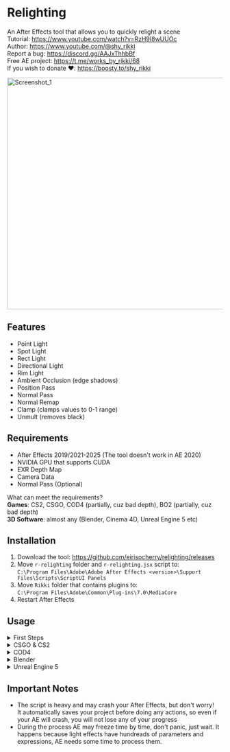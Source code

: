 # Relighting
An After Effects tool that allows you to quickly relight a scene  
Tutorial: https://www.youtube.com/watch?v=RzH9I8wUUOc  
Author: https://www.youtube.com/@shy_rikki  
Report a bug: https://discord.gg/AAJxThhbBf  
Free AE project: https://t.me/works_by_rikki/68  
If you wish to donate ❤️: https://boosty.to/shy_rikki  

<img width="960" height="540" alt="Screenshot_1" src="https://github.com/user-attachments/assets/1341d857-e10f-43ac-ad97-b7234c545be3" />  

## Features
- Point Light  
- Spot Light  
- Rect Light  
- Directional Light  
- Rim Light  
- Ambient Occlusion (edge shadows)  
- Position Pass  
- Normal Pass  
- Normal Remap  
- Clamp (clamps values to 0-1 range)  
- Unmult (removes black)  

## Requirements
- After Effects 2019/2021-2025 (The tool doesn't work in AE 2020)  
- NVIDIA GPU that supports CUDA  
- EXR Depth Map  
- Camera Data  
- Normal Pass (Optional)  

What can meet the requirements?  
**Games**: CS2, CSGO, COD4 (partially, cuz bad depth), BO2 (partially, cuz bad depth)  
**3D Software**: almost any (Blender, Cinema 4D, Unreal Engine 5 etc)  

## Installation
1. Download the tool: https://github.com/eirisocherry/relighting/releases  
2. Move `r-relighting` folder and `r-relighting.jsx` script to:  
`C:\Program Files\Adobe\Adobe After Effects <version>\Support Files\Scripts\ScriptUI Panels`  
3. Move `Rikki` folder that contains plugins to:  
   `C:\Program Files\Adobe\Common\Plug-ins\7.0\MediaCore`  
4. Restart After Effects  

## Usage

<details>
<summary> First Steps </summary>
<br>

1. Launch After Effects, go to `Window`, scroll down and open the `r-relighting.jsx` script
<img width="641" height="840" alt="image" src="https://github.com/user-attachments/assets/d9c96967-3840-493e-860f-cee18a0d444b" />  

2. Set Rendering Engine to `Mercury GPU Acceleration (CUDA)`  
<img width="335" height="118" alt="image" src="https://github.com/user-attachments/assets/b4d03007-479e-466a-be39-2e66043c8519" />

3. Set project to `32 bit`
<img width="296" height="68" alt="image" src="https://github.com/user-attachments/assets/125d2801-12e4-48ed-be26-3540c6546c3e" />  
  
4. Set expressions engine to `JavaScript`  
<img width="497" height="94" alt="image" src="https://github.com/user-attachments/assets/113f8f1e-2245-4d46-9283-593e6517a340" />  
  
<br>
</details>

<details>
<summary> CSGO & CS2 </summary>
<br>

1. Record the required layers: game, exr depth, camera  
CSGO Tutorials: https://www.youtube.com/watch?v=PtdO_I-fBRo&list=PLiyMyFJsq2_VbQNn3nL4sYAXbaIQRQsZH  
EXR Depth Guide (10:49): https://youtu.be/NE5nAPHn_P4?list=PLiyMyFJsq2_VbQNn3nL4sYAXbaIQRQsZH&t=649  
CS2 Tutorials: https://github.com/eirisocherry/cs2-editing/wiki  
3. Import layers, camera data and setup an exr depth: https://www.youtube.com/watch?v=FWEqkaiXNM0  
4. Select a depth map and create a setup by pressing `[+]` button  

<img width="624" height="379" alt="image" src="https://github.com/user-attachments/assets/33a08da5-0bc1-4c15-8377-b5ffbe99de25" />  

4. Adjust `Depth Settings`:  
`Depth Black Is Near` whether a black color is near on your depth map or not: `unchecked`  
`Depth Far` the farthest depth point value: `25000` (the same value you set in `EXtractoR` effect)  

<img width="352" height="254" alt="Screenshot_5" src="https://github.com/user-attachments/assets/d0c7bbd9-0ee5-41a8-91ee-500354944968" />  
  
<img width="336" height="152" alt="Screenshot_4" src="https://github.com/user-attachments/assets/619dc92a-11f8-4010-b684-510ed7beab39" />  
  
5. a) Select `Depth Projection` depth layer and use `Project On Point` cursor to select where you want to project an object  
b) Select something from the dropdowm menu, ex: `Point Advanced`  
c) Press `Project` and wait a bit... Done!  
  
<img width="1284" height="611" alt="Screenshot_2" src="https://github.com/user-attachments/assets/3ad52698-e915-4db4-8b0c-57c14c66a5e5" />  
<img width="1261" height="524" alt="Screenshot_3" src="https://github.com/user-attachments/assets/a7206384-f213-4173-b5b8-50919014d5f8" />  

<br>
</details>



<details>
<summary> COD4 </summary>
<br>

**[NOTE]**  
**"Auto Orient" function, Shadows, Ambient Occlusion, Rim Light and Depth2Normal are not going to work correctly, because COD4's depth map is not 32-bit.**  

1. Record the required layers  
Tutorial by Politoo: https://www.youtube.com/watch?v=VjyNZsYzVWg  
CODMVM: https://codmvm.com/  

<img width="552" height="326" alt="Screenshot_1" src="https://github.com/user-attachments/assets/8060be0e-6acc-4fc8-b1de-dc582c08892c" />  
  
```
mvm_output_directory "S:\Screens"      // output directory
mvm_avidemo_fps 0                      // disables default screen recording
mvm_streams_fps 125                    // fps to record layers in
mvm_streams_passes mvm_w mvm_wd mvm_wn // layers: game, depth, normal
mvm_streams_depthFormat 2              // depth format: 2 - rainbow (more precise)
mvm_export_format avi                  // output format must be set to avi, otherwise depth format will not work
mvm_streams_aeExport 1                 // export camera
mvm_streams_aeExport_sun 1             // export sun
```
2. Convert the layers using my `ftool-converter.bat`  
Download: https://github.com/eirisocherry/ftools/blob/main/ftool-converter.bat  
Guide: https://github.com/eirisocherry/ftools/tree/main  
3. a) Download: https://github.com/gmzorz/MVMAETools/blob/main/Support%20Files/Scripts/ScriptUI%20Panels/MVMTools.jsx  
b) Move `MVMTools.jsx` script to:  
`C:\Program Files\Adobe\Adobe After Effects <version>\Support Files\Scripts\ScriptUI Panels`  
c) Import the layers, camera data and convert a depth  
5. a) Rename Normal Map to `Normal Pass 1`  
b) Apply `Normal Remap` effect to the `Normal Pass 1` layer  
c) Copy the settings  
```
Input Is Normalized: `Checked`
X -> -X
Y -> -Z
Z -> -Y
Normalize Output: `Checked`
```  

<img width="1500" height="792" alt="Screenshot_7" src="https://github.com/user-attachments/assets/e9aef0bc-276e-45d0-8298-5df4402ea581" />  
  
5. Select a depth map and create a setup by pressing `[+]` button  
<img width="619" height="394" alt="Screenshot_8" src="https://github.com/user-attachments/assets/06709fe2-1a31-4250-b06d-f62e2d20a999" />  
  
6. Adjust `Depth Settings`:  
`Depth Black Is Near` whether a black color is near on your depth map or not: `unchecked`  
`Depth Far` the farthest depth point value: `4080`  
  
<img width="337" height="129" alt="image" src="https://github.com/user-attachments/assets/9f6993fd-d248-4986-8323-1dffca0aad65" />  
  
7. a) Select `Depth Projection` depth layer and use `Project On Point` cursor to select where you want to project an object  
b) Select something from the dropdowm menu, ex: `Point Advanced`  
c) Press `Project` and wait a bit... Done!  
  
<img width="1494" height="775" alt="image" src="https://github.com/user-attachments/assets/a2cea40f-fc40-4387-b86a-c2ce2fb6d22a" />  
  
<img width="1478" height="699" alt="image" src="https://github.com/user-attachments/assets/56f94c7e-5e44-4088-bacf-5b65f2ecdcf0" />  
  
<br>
</details>



<details>
<summary> Blender </summary>
<br>

**[NOTE]**  
**"Why would I use the relighting tool with 3d software?" You might ask.**  
**The only benefit I see is quick object placement.**  
**You can easily place the nulls and link images, overlays, flares to them.**  

1. Export and import the camera to after effects: https://www.youtube.com/watch?v=V1ZpQJ2jZ8Q  
Blender Camera Exporter Script: https://github.com/sobotka/blender-addons-contrib/blob/master/io_export_after_effects.py  

<img width="1919" height="727" alt="image" src="https://github.com/user-attachments/assets/2d23b7ab-d2bc-492f-97a8-83f460c021ba" />  

Remember the scale value, it will be used for "Depth Far" parameter later:  

<img width="351" height="524" alt="image" src="https://github.com/user-attachments/assets/d0c31105-1f7c-4e91-b870-3b1433822c39" />  

2. Render the required layers:  
a) Render settings:  
<img width="415" height="223" alt="image" src="https://github.com/user-attachments/assets/a3cbe6d6-2ff3-41c1-a2e7-6bd48ffead6c" />

b) Color Managment settings (set to your liking):  
<img width="415" height="544" alt="image" src="https://github.com/user-attachments/assets/a3944871-c22d-4c71-9791-7a16e5a6d121" />  

c) Required Layers:  
<img width="1091" height="663" alt="Screenshot_48" src="https://github.com/user-attachments/assets/b2670c89-9430-4f67-83b6-730f1e248ae3" />  

3. Import the layers, setup them and rename as on the screenshots:  

**Beauty**  
OpenColorIO plugin: https://www.fnord.com/  

<img width="1711" height="821" alt="image" src="https://github.com/user-attachments/assets/27fb13b4-a554-4295-96e1-a403bf33af45" />  
  
  
**Normal Pass**  
  
<img width="1708" height="765" alt="image" src="https://github.com/user-attachments/assets/641a1067-b04f-49f2-9387-2f198cdce808" />  
  
  
**Depth**  
  
<img width="821" height="147" alt="image" src="https://github.com/user-attachments/assets/f0dd21c8-3afa-415f-87ce-f41c3b6bae94" />  
  
<img width="701" height="530" alt="image" src="https://github.com/user-attachments/assets/dbacbf1a-dcd8-47cf-87f5-1711d9797c80" />  

4. Select a depth map and create a setup by pressing `[+]` button  

<img width="687" height="403" alt="image" src="https://github.com/user-attachments/assets/c525a637-67c5-4994-9877-aa4c4956b820" />  

5. Adjust `Depth Settings`:  
`Depth Black Is Near`: `checked` (yes, visually the depth is white, but because the depth's range is not 0-1, you need to check it)  
`Depth Far`: `100` (because, when exporting the camera, scale was set to 100)  
  
<img width="510" height="125" alt="image" src="https://github.com/user-attachments/assets/b9fef017-7c5d-46a9-a4b5-8187aae10cbc" />  

6. a) Select `Depth Projection` depth layer and use `Project On Point` cursor to select where you want to project an object  
b) Select something from the dropdowm menu, ex: `Point Advanced`  
c) Press `Project` and wait a bit... Done!  

<img width="1315" height="806" alt="image" src="https://github.com/user-attachments/assets/f2eb303c-5e59-45a3-af5e-e0a0051997bd" />  
  
<img width="1130" height="952" alt="image" src="https://github.com/user-attachments/assets/822cd1bd-732c-4fc1-925c-bca2533e6fe1" />  

<br>
</details>



<details>
<summary> Unreal Engine 5 </summary>
<br>

1. Export UE camera as fbx and import it to Blender: https://www.youtube.com/watch?v=zcAIfq8WfNU  
2. Export Blender camera and import it to After Effects (check the "Blender" category I wrote above)  

I haven't tested this workflow yet, but, theoretically, it should work just fine.  

<br>
</details>



## Important Notes
- The script is heavy and may crash your After Effects, but don't worry!  
It automatically saves your project before doing any actions, so even if your AE will crash, you will not lose any of your progress  
- During the process AE may freeze time by time, don't panic, just wait. It happens because light effects have hundreads of parameters and expressions, AE needs some time to process them.  
